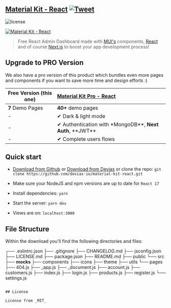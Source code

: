 ## [Material Kit - React](https://material-kit-react.devias.io/) [![Tweet](https://img.shields.io/twitter/url/http/shields.io.svg?style=social&logo=twitter)](https://twitter.com/intent/tweet?text=%F0%9F%9A%A8Devias%20Freebie%20Alert%20-%20An%20awesome%20ready-to-use%20register%20page%20made%20with%20%23material%20%23react%0D%0Ahttps%3A%2F%2Fdevias.io%20%23createreactapp%20%23devias%20%23material%20%23freebie%20%40devias-io)

![license](https://img.shields.io/badge/license-MIT-blue.svg)

[![Material Kit - React](https://github.com/devias-io/material-kit-react/blob/main/public/static/thumbnail.png)](https://material-kit-react.devias.io/)

> Free React Admin Dashboard made with [MUI's](https://mui.com/?ref=devias-io) components, [React](https://reactjs.org/?ref=devias-io) and of course [Next.js](https://github.com/vercel/next.js/?ref=devias-io) to boost your app development process!

## Upgrade to PRO Version

We also have a pro version of this product which bundles even more pages and components if you want to save more time and design efforts :)

| Free Version (this one) | [Material Kit Pro - React](https://material-ui.com/store/items/devias-kit-pro/) |
| ----------------------- | :------------------------------------------------------------------------------ |
| **7** Demo Pages        | **40+** demo pages                                                              |
| -                       | ✔ Dark & light mode                                                             |
| -                       | ✔ Authentication with \*MongoDB**, **Next Auth**, **JWT\*\*                     |
| -                       | ✔ Complete users flows                                                          |

## Quick start

- [Download from Github](https://github.com/devias-io/material-kit-react/archive/master.zip) or [Download from Devias](https://devias.io/products/material-kit-react) or clone the repo: `git clone https://github.com/devias-io/material-kit-react.git`

- Make sure your NodeJS and npm versions are up to date for `React 17`

- Install dependencies: `yarn`

- Start the server: `yarn dev`

- Views are on: `localhost:3000`

## File Structure

Within the download you'll find the following directories and files:

┌── .eslintrc.json
├── .gitignore
├── CHANGELOG.md
├── jsconfig.json
├── LICENSE.md
├── package.json
├── README.md
├── public
└── src
├── **mocks**
├── components
├── icons
├── theme
├── utils
└── pages
├── 404.js
├── \_app.js
├── \_document.js
├── account.js
├── customers.js
├── index.js
├── login.js
├── products.js
├── register.js
└── settings.js

```

## License

License from _MIT_
```
